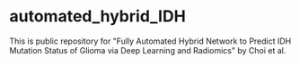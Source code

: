 # automated_hybrid_IDH
This is public repository for "Fully Automated Hybrid Network to Predict IDH Mutation Status of Glioma via Deep Learning and Radiomics" by Choi et al.
 

